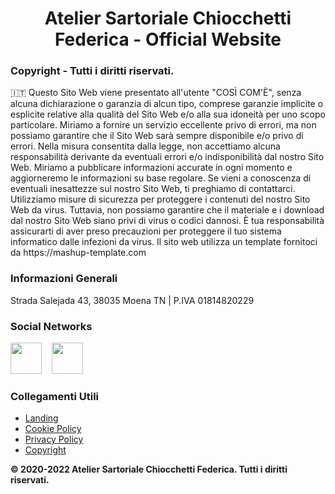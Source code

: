 <h1 align="center">Atelier Sartoriale Chiocchetti Federica - Official Website</h1>
<h3 align="left">Copyright - Tutti i diritti riservati.</h3>
<p>🇮🇹 Questo Sito Web viene presentato all'utente "COSÌ COM'È", senza alcuna dichiarazione o garanzia di alcun tipo, comprese garanzie implicite o esplicite relative alla qualità del Sito Web e/o alla sua idoneità per uno scopo particolare. Miriamo a fornire un servizio eccellente privo di errori, ma non possiamo garantire che il Sito Web sarà sempre disponibile e/o privo di errori. Nella misura consentita dalla legge, non accettiamo alcuna responsabilità derivante da eventuali errori e/o indisponibilità dal nostro Sito Web. Miriamo a pubblicare informazioni accurate in ogni momento e aggiorneremo le informazioni su base regolare. Se vieni a conoscenza di eventuali inesattezze sul nostro Sito Web, ti preghiamo di contattarci. Utilizziamo misure di sicurezza per proteggere i contenuti del nostro Sito Web da virus. Tuttavia, non possiamo garantire che il materiale e i download dal nostro Sito Web siano privi di virus o codici dannosi. È tua responsabilità assicurarti di aver preso precauzioni per proteggere il tuo sistema informatico dalle infezioni da virus. Il sito web utilizza un template fornitoci da https://mashup-template.com</p>

<h3 align="left">Informazioni Generali</h3>
<p>Strada Salejada 43, 38035 Moena TN | P.IVA 01814820229</p>
<h3 align="left">Social Networks</h3>
<a href="https://facebook.com/sartoriatelier.fc" target="_blank"><img src="https://cdn1.iconfinder.com/data/icons/social-media-2285/512/Colored_Facebook3_svg-512.png" width="50px" height="50px"></a>
&nbsp;&nbsp;
<a href="https://www.instagram.com/sartoriatelier.fc" target="_blank"><img src="https://cdn2.iconfinder.com/data/icons/social-icons-33/128/Instagram-512.png" width="50px" height="50px"></a>
<h3 align="left">Collegamenti Utili</h3>
<ul>
  <li><a href="https://linktr.ee/sartoriatelierfc" target="_blank">Landing</a></li>
  <li><a href="https://sartoriatelierfc.com/legal/cookie-policy?utm_source=github&utm_medium=link&utm_campaign=social-campaign" target="_blank">Cookie Policy</a></li>
  <li><a href="https://sartoriatelierfc.com/legal/privacy-policy?utm_source=github&utm_medium=link&utm_campaign=social-campaign" target="_blank">Privacy Policy</a></li>
  <li><a href="https://sartoriatelierfc.com/legal/copyright?utm_source=github&utm_medium=link&utm_campaign=social-campaign" target="_blank">Copyright</a></li>
</ul>

<p><b>&copy; 2020-2022 Atelier Sartoriale Chiocchetti Federica. Tutti i diritti riservati.</b></p>
